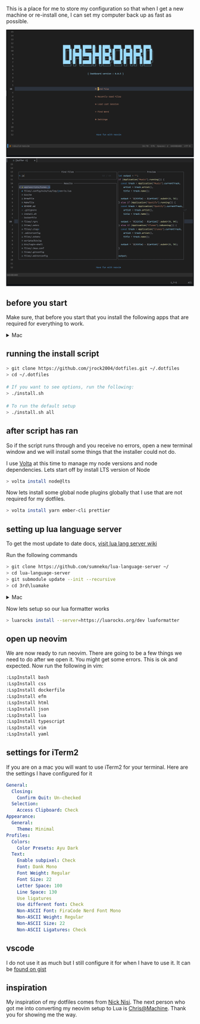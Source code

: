 This is a place for me to store my configuration so that when I get a new machine or re-install one, I can set my computer back up as fast as possible.

![The opening dashboard look](assets/dashboard.png)
![Looking up files](assets/find-files.png)

## before you start

Make sure, that before you start that you install the following apps that are required for everything to work.

<details>
  <summary>Mac</summary>

- Xcode Command Line Tools
- Git

Xcode will give your mac all the tools you will need to run the scripts.

</details>

## running the install script

```bash
> git clone https://github.com/jrock2004/dotfiles.git ~/.dotfiles
> cd ~/.dotfiles

# If you want to see options, run the following:
> ./install.sh

# To run the default setup
> ./install.sh all
```

## after script has ran

So if the script runs through and you receive no errors, open a new terminal window and we will install some things that the installer could not do.

I use [Volta](https://volta.sh) at this time to manage my node versions and node dependencies. Lets start off by install LTS version of Node

```bash
> volta install node@lts
```

Now lets install some global node plugins globally that I use that are not required for my dotfiles.

```bash
> volta install yarn ember-cli prettier
```

## setting up lua language server

To get the most update to date docs, [visit lua lang server wiki](<https://github.com/sumneko/lua-language-server/wiki/Build-and-Run-(Standalone)>)

Run the following commands

```bash
> git clone https://github.com/sumneko/lua-language-server ~/
> cd lua-language-server
> git submodule update --init --recursive
> cd 3rd\luamake
```

<details>
  <summary>Mac</summary>

```bash
> ninja -f ninja/macos.ninja
> cd ../..
> ./3rd/luamake/luamake rebuild
```

</details>

Now lets setup so our lua formatter works

```bash
> luarocks install --server=https://luarocks.org/dev luaformatter
```

## open up neovim

We are now ready to run neovim. There are going to be a few things we need to do after we open it. You might get some errors. This is ok and expected. Now run the following in vim:

```bash
:LspInstall bash
:LspInstall css
:LspInstall dockerfile
:LspInstall efm
:LspInstall html
:LspInstall json
:LspInstall lua
:LspInstall typescript
:LspInstall vim
:LspInstall yaml
```

## settings for iTerm2

If you are on a mac you will want to use iTerm2 for your terminal. Here are the settings I have configured for it

```yml
General:
  Closing:
    Confirm Quit: Un-checked
  Selection:
    Access Clipboard: Check
Appearance:
  General:
    Theme: Minimal
Profiles:
  Colors:
    Color Presets: Ayu Dark
  Text:
    Enable subpixel: Check
    Font: Dank Mono
    Font Weight: Regular
    Font Size: 22
    Letter Space: 100
    Line Space: 130
    Use ligatures
    Use different font: Check
    Non-ASCII Font: FiraCode Nerd Font Mono
    Non-ASCII Weight: Regular
    Non-ASCII Size: 22
    Non-ASCII Ligatures: Check
```

## vscode

I do not use it as much but I still configure it for when I have to use it. It can be [found on gist](https://gist.github.com/jrock2004/34c134d3a4a8bfb84336fd5d52472237)

## inspiration

My inspiration of my dotfiles comes from [Nick Nisi](https://github.com/nicknisi/dotfiles).
The next person who got me into converting my neovim setup to Lua is [Chris@Machine](https://www.chrisatmachine.com/neovim). Thank you for showing me the way. 
